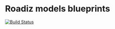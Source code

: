 # Roadiz models blueprints

[![Build Status](https://travis-ci.org/roadiz/models.svg?branch=master)](https://travis-ci.org/roadiz/models)
